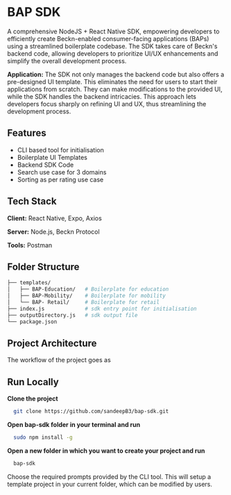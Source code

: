 # BAP SDK

A comprehensive NodeJS + React Native SDK, empowering developers to efficiently create Beckn-enabled consumer-facing applications (BAPs) using a streamlined boilerplate codebase. The SDK takes care of Beckn's backend code, allowing developers to prioritize UI/UX enhancements and simplify the overall development process.

**Application:** The SDK not only manages the backend code but also offers a pre-designed UI template. This eliminates the need for users to start their applications from scratch. They can make modifications to the provided UI, while the SDK handles the backend intricacies. This approach lets developers focus sharply on refining UI and UX, thus streamlining the development process.

## Features
- CLI based tool for initialisation 
- Boilerplate UI Templates
- Backend SDK Code
- Search use case for 3 domains
- Sorting as per rating use case

## Tech Stack
**Client:** React Native, Expo, Axios

**Server:** Node.js, Beckn Protocol

**Tools:** Postman

## Folder Structure

```bash
├── templates/
│   ├── BAP-Education/   # Boilerplate for education
│   ├── BAP-Mobility/    # Boilerplate for mobility
│   └── BAP- Retail/     # Boilerplate for retail
├── index.js             # sdk entry point for initialisation 
├── outputDirectory.js   # sdk output file
└── package.json
```

## Project Architecture
The workflow of the project goes as

## Run Locally

**Clone the project**
```bash
  git clone https://github.com/sandeepB3/bap-sdk.git
```

**Open bap-sdk folder in your terminal and run**
```bash
  sudo npm install -g
```

**Open a new folder in which you want to create your project and run**
```bash
  bap-sdk
```
Choose the required prompts provided by the CLI tool. This will setup a template project in your current folder, which can be modified by users.
